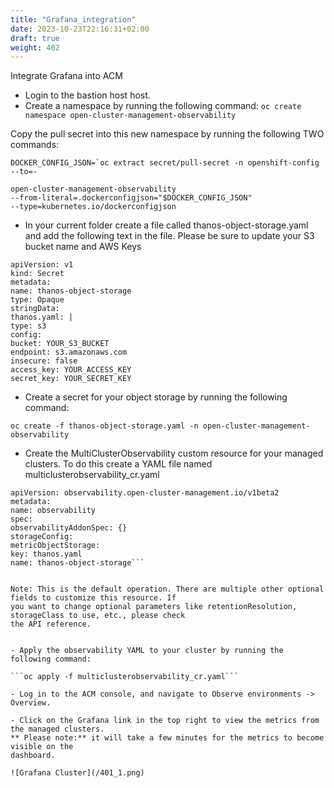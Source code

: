 ```yaml
---
title: "Grafana_integration"
date: 2023-10-23T22:16:31+02:00
draft: true
weight: 402
---
```



Integrate Grafana into ACM

- Login to the bastion host host.
- Create a namespace by running the following command: 
  ```oc create namespace open-cluster-management-observability```

Copy the pull secret into this new namespace by running the following TWO
commands:

```DOCKER_CONFIG_JSON=`oc extract secret/pull-secret -n openshift-config
--to=-```


```oc create secret generic multiclusterhub-operator-pull-secret -n
open-cluster-management-observability
--from-literal=.dockerconfigjson="$DOCKER_CONFIG_JSON"
--type=kubernetes.io/dockerconfigjson
```

- In your current folder create a file called thanos-object-storage.yaml and add the
following text in the file. Please be sure to update your S3 bucket name and AWS
Keys

```
apiVersion: v1
kind: Secret
metadata:
name: thanos-object-storage
type: Opaque
stringData:
thanos.yaml: |
type: s3
config:
bucket: YOUR_S3_BUCKET
endpoint: s3.amazonaws.com
insecure: false
access_key: YOUR_ACCESS_KEY
secret_key: YOUR_SECRET_KEY
```

- Create a secret for your object storage by running the following command:

```oc create -f thanos-object-storage.yaml -n open-cluster-management-observability```

- Create the MultiClusterObservability custom resource for your managed clusters. To do
this create a YAML file named multiclusterobservability_cr.yaml

```kind: MultiClusterObservability
apiVersion: observability.open-cluster-management.io/v1beta2
metadata:
name: observability
spec:
observabilityAddonSpec: {}
storageConfig:
metricObjectStorage:
key: thanos.yaml
name: thanos-object-storage```


Note: This is the default operation. There are multiple other optional fields to customize this resource. If
you want to change optional parameters like retentionResolution, storageClass to use, etc., please check
the API reference.


- Apply the observability YAML to your cluster by running the following command:

```oc apply -f multiclusterobservability_cr.yaml```

- Log in to the ACM console, and navigate to Observe environments -> Overview.

- Click on the Grafana link in the top right to view the metrics from the managed clusters.
** Please note:** it will take a few minutes for the metrics to become visible on the
dashboard.

![Grafana Cluster](/401_1.png)